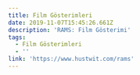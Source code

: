 ```yaml
---
title: Film Gösterimleri
date: 2019-11-07T15:45:26.661Z
description: 'RAMS: Film Gösterimi'
tags:
  - Film Gösterimleri
  - ''
link: 'https://www.hustwit.com/rams'
---
```


